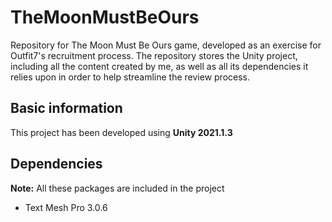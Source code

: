 # TheMoonMustBeOurs
Repository for The Moon Must Be Ours game, developed as an exercise for Outfit7's recruitment process. The repository stores the Unity project, including all the content created by me, as well as all its dependencies it relies upon in order to help streamline the review process.

## Basic information

This project has been developed using **Unity 2021.1.3**

## Dependencies

**Note:** All these packages are included in the project

* Text Mesh Pro 3.0.6


